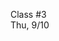 <div class="lecture2">

<div class="column_date">
<p markdown="block">

Class #3 <br>
Thu, 9/10

</p>
</div>
<div class="column_materials">
<p markdown="block">



</p>
</div>

<div class="column_assign">
<p markdown="block">



</p>
</div>

</div>


